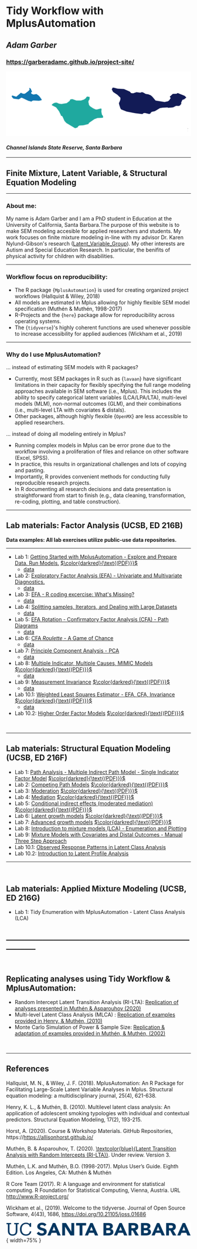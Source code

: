
# Tidy Workflow with MplusAutomation

## *Adam Garber* 

### https://garberadamc.github.io/project-site/


![](figures/island_mark.png)

#### *Channel Islands State Reserve, Santa Barbara*

-------------------------------------------------------------

## Finite Mixture, Latent Variable, & Structural Equation Modeling 

-------------------------------------------------------------

### About me: 

My name is Adam Garber and I am a PhD student in Education at the University of California, Santa Barbara.The purpose of this website is to make SEM modeling accesible for applied researchers and students. My work focuses on finite mixture modeling in-line with my advisor Dr. Karen Nylund-Gibson's research ([Latent_Variable_Group](https://lvgucsb.weebly.com/)). My other interests are Autism and Special Education Research. In particular, the benifits of physical activity for children with disabilities.

-------------------------------------------------------------

### Workflow focus on reproducibility:

- The R package {`MplusAutomation`} is used for creating organized project workflows (Hallquist & Wiley, 2018)
- All models are estimated in Mplus allowing for highly flexible SEM model specification (Muthén & Muthén, 1998-2017)
- R-Projects and the {`here`} package allow for reproducibility across operating systems.
- The {`tidyverse`}'s highly coherent functions are used whenever possible to increase accessibility for applied audiences (Wickham et al., 2019)

-------------------------------------------------------------

### Why do I use MplusAutomation?

... instead of estimating SEM models with R packages? 

- Currently, most SEM packages in R such as {`lavaan`} have significant limitations in their capacity for flexibly specifying the full range modeling approaches available in SEM software (i.e., Mplus). This includes the ability to specify categorical latent variables (LCA/LPA/LTA), multi-level models (MLM), non-normal outcomes (GLM), and their combinations (i.e., multi-level LTA with covariates & distals). 
- Other packages, although highly flexible {`OpenMX`} are less accessible to applied researchers. 

... instead of doing all modeling entirely in Mplus? 

- Running complex models in Mplus can be error prone due to the workflow involving a proliferation of files and reliance on other software (Excel, SPSS). 
- In practice, this results in organizational challenges and lots of copying and pasting.
- Importantly, R provides convenient methods for conducting fully reproducible research projects. 
- In R documenting all research decisions and data presentation is straightforward from start to finish (e.g., data cleaning, transformation, re-coding, plotting, and table construction).

-------------------------------------------------------------

## Lab materials: Factor Analysis  (UCSB, ED 216B) 

**Data examples: All lab exercises utilize public-use data repositories.**

-------------------------------------------------------------

- Lab 1: [Getting Started with MplusAutomation - Explore and Prepare Data. Run Models.](https://garberadamc.github.io/project-site/explore-prepare-mplus-auto) [$\color{darkred}{\text{(PDF)}}$](https://garberadamc.github.io/project-site/explore-prepare-mplus-auto.pdf)
  - [data](https://garberadamc.github.io/project-site/data/explore_lab_data.sav)
- Lab 2: [Exploratory Factor Analysis (EFA) - Univariate and Multivariate Diagnostics.](https://garberadamc.github.io/project-site/Lab2-EFA)
  - [data](https://garberadamc.github.io/project-site/data/els_sub1_spss.sav)
- Lab 3: [EFA - R coding excercise: What's Missing?](https://garberadamc.github.io/project-site/Lab3-EFA-what-s-missing)
  - [data](https://garberadamc.github.io/project-site/data/els_fa_ready_sub2.csv)
- Lab 4: [Splitting samples, Iterators, and Dealing with Large Datasets](https://garberadamc.github.io/project-site/Lab4-school-trouble)
  - [data](https://garberadamc.github.io/project-site/data/els_sub1_spss.sav)
- Lab 5: [EFA Rotation - Confirmatory Factor Analysis (CFA) - Path Diagrams](https://garberadamc.github.io/project-site/Lab5-rotation-efa)
  - [data](https://garberadamc.github.io/project-site/data/els_sub3_school_trouble.csv)
- Lab 6: [CFA *Roulette* - A Game of Chance](https://garberadamc.github.io/project-site/Lab6-CFA-Roulette)
  - [data](https://garberadamc.github.io/project-site/data/els_sub4.csv)
- Lab 7: [Principle Component Analysis - PCA](https://garberadamc.github.io/project-site/Lab7-PCA)
  - [data](https://garberadamc.github.io/project-site/data/els_sub4.csv)
- Lab 8: [Multiple Indicator, Multiple Causes, MIMIC Models](https://garberadamc.github.io/project-site/Lab8-MIMIC) [$\color{darkred}{\text{(PDF)}}$](https://garberadamc.github.io/project-site/Lab8-MIMIC.pdf)
  - [data](https://garberadamc.github.io/project-site/data/els_sub5_data.csv)
- Lab 9: [Measurement Invariance](https://garberadamc.github.io/project-site/Lab9-invariance) [$\color{darkred}{\text{(PDF)}}$](https://garberadamc.github.io/project-site/Lab9-invariance.pdf)
  - [data](https://garberadamc.github.io/project-site/data/els_sub5_data.csv)
- Lab 10.1: [Weighted Least Squares Estimator - EFA, CFA, Invariance](https://garberadamc.github.io/project-site/Lab10.1-WLS-efa-cfa-invariance) [$\color{darkred}{\text{(PDF)}}$](https://garberadamc.github.io/project-site/Lab10.1-WLS-efa-cfa-invariance.pdf)
  - [data](https://garberadamc.github.io/project-site/data/hsls_fa_data_subset.csv)
- Lab 10.2: [Higher Order Factor Models](https://garberadamc.github.io/project-site/Lab10.2-Higher-Order-Factors) [$\color{darkred}{\text{(PDF)}}$](https://garberadamc.github.io/project-site/Lab10.2-Higher-Order-Factors.pdf)

<br>

-------------------------------------------------------------

## Lab materials: Structural Equation Modeling (UCSB, ED 216F) 

- Lab 1: [Path Analysis - Multiple Indirect Path Model - Single Indicator Factor Model](https://garberadamc.github.io/project-site/Lab1-path-models) [$\color{darkred}{\text{(PDF)}}$](https://garberadamc.github.io/project-site/Lab1-path-models.pdf)
- Lab 2: [Competing Path Models](https://garberadamc.github.io/project-site/Lab2-competing-models) [$\color{darkred}{\text{(PDF)}}$](https://garberadamc.github.io/project-site/Lab2-competing-models.pdf)
- Lab 3: [Moderation](https://garberadamc.github.io/project-site/Lab3-moderation) [$\color{darkred}{\text{(PDF)}}$](https://garberadamc.github.io/project-site/Lab3-moderation.pdf)
- Lab 4: [Mediation](https://garberadamc.github.io/project-site/Lab4-mediation) [$\color{darkred}{\text{(PDF)}}$](https://garberadamc.github.io/project-site/Lab4-mediation.pdf)
- Lab 5: [Conditional indirect effects (moderated mediation)](https://garberadamc.github.io/project-site/Lab5-conditional-mediation) [$\color{darkred}{\text{(PDF)}}$](https://garberadamc.github.io/project-site/Lab5-conditional-mediation.pdf)
- Lab 6: [Latent growth models](https://garberadamc.github.io/project-site/Lab6-growth-models) [$\color{darkred}{\text{(PDF)}}$](https://garberadamc.github.io/project-site/Lab6-growth-models-p.pdf)
- Lab 7: [Advanced growth models](https://garberadamc.github.io/project-site/Lab7-ten-growth-models) [$\color{darkred}{\text{(PDF)}}$](https://garberadamc.github.io/project-site/Lab7-ten-growth-models-P.pdf)
- Lab 8: [Introduction to mixture models (LCA) - Enumeration and Plotting ](https://garberadamc.github.io/project-site/Lab8-Intro-mixture) 
- Lab 9: [Mixture Models with Covariates and Distal Outcomes  - Manual Three Step Approach ](https://garberadamc.github.io/project-site/Lab9-three-step-mixtures) 
- Lab 10.1: [Observed Response Patterns in Latent Class Analysis ](https://garberadamc.github.io/project-site/Lab10.1-response-patterns) 
- Lab 10.2: [Introduction to Latent Profile Analysis ](https://garberadamc.github.io/project-site/Lab10.2-latent-profile-analysis) 

-------------------------------------------------------------

<br>

## Lab materials: Applied Mixture Modeling (UCSB, ED 216G) 

- Lab 1: Tidy Enumeration with MplusAutomation - Latent Class Analysis (LCA)

## __________________________________________________________

<br>

## Replicating analyses using Tidy Workflow & MplusAutomation:

- Random Intercept Latent Transition Analysis (RI-LTA): [Replication of analyses presented in Muthén & Asparouhov (2020)](https://garberadamc.github.io/project-site/RI-LTA-replication.pdf)
- Multi-level Latent Class Analysis (MLCA) : [Replication of examples provided in Henry, & Muthén, (2010)](https://garberadamc.github.io/project-site/mlca-demo)
- Monte Carlo Simulation of Power & Sample Size: [Replication & adaptation of examples provided in Muthén, & Muthén, (2002)](https://garberadamc.github.io/project-site/sim-power-size)


<br>

-------------------------------------------------------------

## References

Hallquist, M. N., & Wiley, J. F. (2018). MplusAutomation: An R Package for Facilitating Large-Scale Latent Variable Analyses in Mplus. Structural equation modeling: a multidisciplinary journal, 25(4), 621-638.

Henry, K. L., & Muthén, B. (2010). Multilevel latent class analysis: An application of adolescent smoking typologies with individual and contextual predictors. Structural Equation Modeling, 17(2), 193-215.

Horst, A. (2020). Course & Workshop Materials. GitHub Repositories, https://https://allisonhorst.github.io/

Muthén, B. & Asparouhov, T. (2020). [\textcolor{blue}{Latent Transition Analysis with Random Intercepts (RI-LTA)}](https://www.statmodel.com/download/MuthenRevision3.pdf). Under review. Version 3. 

Muthén, L.K. and Muthén, B.O. (1998-2017).  Mplus User’s Guide.  Eighth Edition. Los Angeles, CA: Muthén & Muthén

R Core Team (2017). R: A language and environment for statistical computing. R Foundation for Statistical Computing, Vienna, Austria. URL http://www.R-project.org/

Wickham et al., (2019). Welcome to the tidyverse. Journal of Open Source Software, 4(43), 1686, https://doi.org/10.21105/joss.01686

![](figures/UCSB_Navy_mark.png){ width=75% }